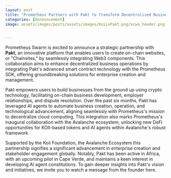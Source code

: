```yaml
---
layout: post
title: "Prometheus Partners with Pakt to Transform Decentralized Business Operations"
categories: [Announcement]
image: assets/images/posts/assets/images/KoiixPakt.png/ecwa_header.png


---
```



Prometheus Swarm is excited to announce a strategic partnership with **Pakt**, an innovative platform that enables users to create on-chain websites, or "Chainsites," by seamlessly integrating Web3 components. This collaboration aims to enhance decentralized business operations by integrating Pakt's advanced smart contract technology with the Prometheus SDK, offering groundbreaking solutions for enterprise creation and management.

Pakt empowers users to build businesses from the ground up using crypto technology, facilitating on-chain business development, employer relationships, and dispute resolution. Over the past six months, Pakt has leveraged AI agents to automate business creation, operation, and technological advancement, aligning seamlessly with Prometheus's mission to decentralize cloud computing. This integration also marks Prometheus's inaugural collaboration with the Avalanche ecosystem, unlocking new DeFi opportunities for KOII-based tokens and AI agents within Avalanche's robust framework.

Supported by the Koii Foundation, the Avalanche Ecosystem this partnership signifies a significant advancement in enterprise creation and stakeholder engagement globally. Notably, Pakt has been active in Africa, with an upcoming pilot in Cape Verde, and maintains a keen interest in developing AI agent constitutions. To gain deeper insights into Pakt's vision and initiatives, we invite you to watch a message from the founder here.
